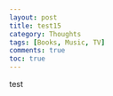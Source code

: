 ```yaml
---
layout: post
title: test15
category: Thoughts
tags: [Books, Music, TV]
comments: true
toc: true
---
```

test